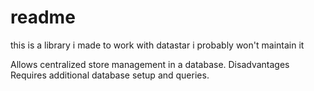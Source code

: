 # readme

this is a library i made to work with datastar
i probably won't maintain it

Allows centralized store management in a database.
Disadvantages
Requires additional database setup and queries.
